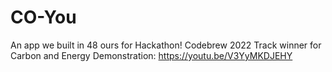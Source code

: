 # CO-You
An app we built in 48 ours for Hackathon!
Codebrew 2022 Track winner for Carbon and Energy 
Demonstration: 
https://youtu.be/V3YyMKDJEHY
